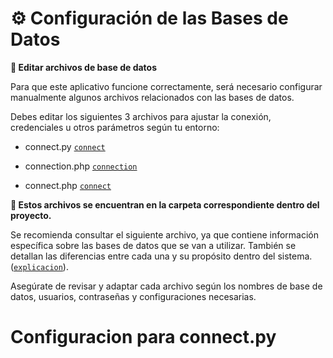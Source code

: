 # **⚙️ Configuración de las Bases de Datos**

**📝 Editar archivos de base de datos**

Para que este aplicativo funcione correctamente, será necesario configurar manualmente algunos archivos relacionados con las bases de datos.

Debes editar los siguientes 3 archivos para ajustar la conexión, credenciales u otros parámetros según tu entorno:

  * connect.py [`connect`](../../python/connect.py)

  * connection.php [`connection`](../../database/connection.php)

  * connect.php [`connect`](../../database/connect.php)

**📁 Estos archivos se encuentran en la carpeta correspondiente dentro del proyecto.**

Se recomienda consultar el siguiente archivo, ya que contiene información específica sobre las bases de datos que se van a utilizar.
También se detallan las diferencias entre cada una y su propósito dentro del sistema.([`explicacion`](../../docs/databases/explicacionbd.md)).

Asegúrate de revisar y adaptar cada archivo según los nombres de base de datos, usuarios, contraseñas y configuraciones necesarias.

# **Configuracion para connect.py**
